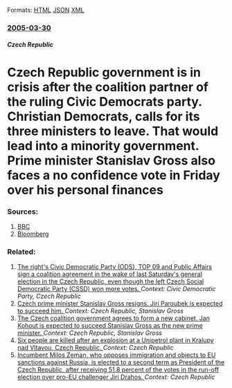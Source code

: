 
Formats: [HTML](/news/2005/03/30/czech-republic-government-is-in-crisis-after-the-coalition-partner-of-the-ruling-civic-democrats-party-christian-democrats-calls-for-its.html)  [JSON](/news/2005/03/30/czech-republic-government-is-in-crisis-after-the-coalition-partner-of-the-ruling-civic-democrats-party-christian-democrats-calls-for-its.json)  [XML](/news/2005/03/30/czech-republic-government-is-in-crisis-after-the-coalition-partner-of-the-ruling-civic-democrats-party-christian-democrats-calls-for-its.xml)  

### [2005-03-30](/news/2005/03/30/index.md)

##### Czech Republic
#  Czech Republic government is in crisis after the coalition partner of the ruling Civic Democrats party. Christian Democrats, calls for its three ministers to leave. That would lead into a minority government. Prime minister Stanislav Gross also faces a no confidence vote in Friday over his personal finances 




### Sources:

1. [BBC](http://news.bbc.co.uk/2/hi/europe/4395231.stm)
2. [Bloomberg](https://www.bloomberg.com/apps/news?pid=10000085&sid=ax75ZpOWYLoI&refer=europe)

### Related:

1. [The right's Civic Democratic Party (ODS), TOP 09 and Public Affairs sign a coalition agreement in the wake of last Saturday's general election in the Czech Republic, even though the left Czech Social Democratic Party (CSSD) won more votes. ](/news/2010/06/2/the-right-s-civic-democratic-party-ods-top-09-and-public-affairs-sign-a-coalition-agreement-in-the-wake-of-last-saturday-s-general-electi.md) _Context: Civic Democratic Party, Czech Republic_
2. [ Czech prime minister Stanislav Gross resigns. Jiri Paroubek is expected to succeed him. ](/news/2005/04/25/czech-prime-minister-stanislav-gross-resigns-jiaa-paroubek-is-expected-to-succeed-him.md) _Context: Czech Republic, Stanislav Gross_
3. [ The Czech coalition government agrees to form a new cabinet. Jan Kohout is expected to succeed Stanislav Gross as the new prime minister. ](/news/2005/04/14/the-czech-coalition-government-agrees-to-form-a-new-cabinet-jan-kohout-is-expected-to-succeed-stanislav-gross-as-the-new-prime-minister.md) _Context: Czech Republic, Stanislav Gross_
4. [Six people are killed after an explosion at a Unipetrol plant in Kralupy nad Vltavou, Czech Republic. ](/news/2018/03/22/six-people-are-killed-after-an-explosion-at-a-unipetrol-plant-in-kralupy-nad-vltavou-czech-republic.md) _Context: Czech Republic_
5. [Incumbent Milos Zeman, who opposes immigration and objects to EU sanctions against Russia, is elected to a second term as President of the Czech Republic, after receiving 51.8 percent of the votes in the run-off election over pro-EU challenger Jiri Drahos. ](/news/2018/01/27/incumbent-miloa-zeman-who-opposes-immigration-and-objects-to-eu-sanctions-against-russia-is-elected-to-a-second-term-as-president-of-the.md) _Context: Czech Republic_
